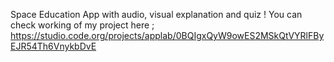 Space Education App with audio, visual explanation and quiz ! You can check working of my project here ;
https://studio.code.org/projects/applab/0BQIgxQyW9owES2MSkQtVYRlFByEJR54Th6VnykbDvE
